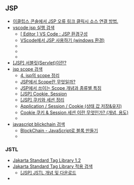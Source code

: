 ## JSP
- [이클립스 콘솔에서 JSP 오류 링크 클릭시 소스 연결 방법.](https://macdev.tistory.com/170)
- [vscode jsp 실행 검색](https://www.google.com/search?q=vscode+jsp+%EC%8B%A4%ED%96%89&oq=vscode+jsp+&gs_lcrp=EgZjaHJvbWUqBwgBEAAYgAQyBggAEEUYOTIHCAEQABiABDIHCAIQABiABDIHCAMQABiABDIHCAQQABiABDIHCAUQABiABDIHCAYQABiABDIHCAcQABiABDIHCAgQABiABDIHCAkQABiABNIBCDQxOTBqMGo3qAIAsAIA&sourceid=chrome&ie=UTF-8#vhid=zephyr:0&vssid=atritem-https://plogds.tistory.com/995)
  - [[ Editor ] VS Code : JSP 환경구성](https://nevertrustbrutus.tistory.com/245)
  - [VScode에서 JSP 사용하기 (windows 환경)](https://pro-train.tistory.com/16)
  - []()
  - []()
  - []()
- [[JSP] 서블릿(Servlet)이란?](https://mangkyu.tistory.com/14)
- [jsp scope 검색](https://www.google.com/search?q=jsp+scope&oq=jsp+scope+&gs_lcrp=EgZjaHJvbWUyCAgAEEUYHhg5MgYIARAAGB4yBggCEAAYHjIGCAMQABgeMgYIBBAAGB4yBggFEAAYHjIGCAYQABgeMgYIBxAAGB4yCAgIEAAYBRgeMggICRAAGAUYHtIBCDMyMDJqMGo3qAIAsAIA&sourceid=chrome&ie=UTF-8)
  - [4. jsp의 scope 정리](https://doitnow-man.tistory.com/entry/JSP-4-jsp%EC%9D%98-scope-%EC%A0%95%EB%A6%AC)
  - [JSP에서 Scope란 무엇일까?](https://wrd6774.tistory.com/16)
  - [JSP에서 쓰이는 Scope 개념과 종류별 특징](https://jjungslife.tistory.com/19)
  - [[JSP] Cookie, Session](https://ej-development-note.tistory.com/94)
  - [[JSP] 쿠키와 세션 정리](https://onevely.tistory.com/20)
  - [ Application / Session / Cookie (상태 값 저장&유지)](https://yeonee3219.tistory.com/150)
  - [ Cookie 쿠키 & Session 세션 이란 무엇인가? (개념, 용도)](https://creamilk88.tistory.com/101)
  - []()
- [javascript blickchain 검색](https://www.google.com/search?q=javascript+blickchain&oq=javascript+blickchain&gs_lcrp=EgZjaHJvbWUyBggAEEUYOTIJCAEQABgNGIAEMggIAhAAGA0YHjIICAMQABgNGB4yCAgEEAAYDRgeMggIBRAAGA0YHjIICAYQABgNGB4yCAgHEAAYDRgeMgoICBAAGAgYDRgeMgoICRAAGAgYDRge0gEIODcxNWowajeoAgCwAgA&sourceid=chrome&ie=UTF-8)
  - [BlockChain - JavaScript로 블록 만들기](https://bitkunst.tistory.com/entry/BlockChain-%EB%B8%94%EB%A1%9D-%EB%A7%8C%EB%93%A4%EA%B8%B0-1)
  - []()



### JSTL
- [Jakarta Standard Tag Library 1.2](https://jakarta.ee/specifications/tags/1.2/)
- [Jakarta Standard Tag Library 적용 검색](https://www.google.com/search?q=Jakarta+Standard+Tag+Library+%EC%A0%81%EC%9A%A9&newwindow=1&sca_esv=2b30a2d6adf9d914&ei=Q1e1aK2yB4XP1e8P4fGrkQM&ved=0ahUKEwjt34_WkLePAxWFZ_UHHeH4KjIQ4dUDCBA&uact=5&oq=Jakarta+Standard+Tag+Library+%EC%A0%81%EC%9A%A9&gs_lp=Egxnd3Mtd2l6LXNlcnAiI0pha2FydGEgU3RhbmRhcmQgVGFnIExpYnJhcnkg7KCB7JqpMgUQIRigATIFECEYoAEyBRAhGKABMgUQIRigAUj5GFDTA1jSF3ACeAGQAQCYAbQCoAGLD6oBBTItNi4xuAEDyAEA-AEBmAIFoALVBsICChAAGLADGNYEGEfCAgcQABiABBgTwgIGEAAYExgemAMAiAYBkAYKkgcHMi4wLjIuMaAH2h2yBwUyLTIuMbgHzgbCBwMwLjXIBwk&sclient=gws-wiz-serp)
  - [[JSP] JSTL 개념 및 다운로드](https://blog.naver.com/lgr0406/221721466381)
- []()